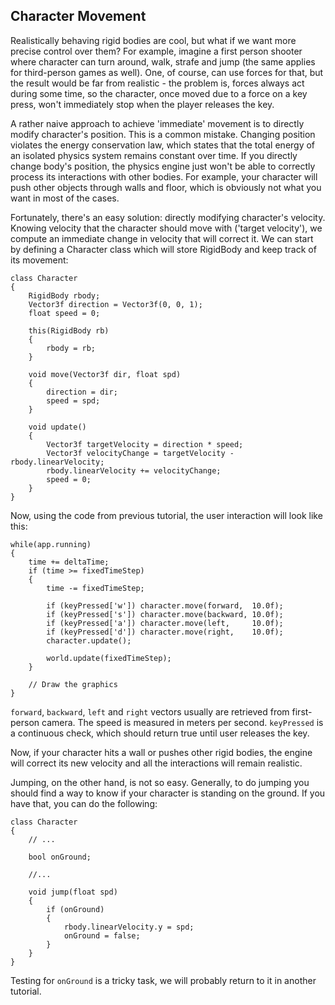 Character Movement
------------------

Realistically behaving rigid bodies are cool, but what if we want more precise control over them? For example, imagine a first person shooter where character can turn around, walk, strafe and jump (the same applies for third-person games as well). One, of course, can use forces for that, but the result would be far from realistic - the problem is, forces always act during some time, so the character, once moved due to a force on a key press, won't immediately stop when the player releases the key. 

A rather naive approach to achieve 'immediate' movement is to directly modify character's position. This is a common mistake. Changing position violates the energy conservation law, which states that the total energy of an isolated physics system remains constant over time. If you directly change body's position, the physics engine just won't be able to correctly process its interactions with other bodies. For example, your character will push other objects through walls and floor, which is obviously not what you want in most of the cases.

Fortunately, there's an easy solution: directly modifying character's velocity. Knowing velocity that the character should move with ('target velocity'), we compute an immediate change in velocity that will correct it.
We can start by defining a Character class which will store RigidBody and keep track of its movement:

    class Character
    {
        RigidBody rbody;
        Vector3f direction = Vector3f(0, 0, 1);
        float speed = 0;
    
        this(RigidBody rb)
        {
            rbody = rb;
        }
    
        void move(Vector3f dir, float spd)
        {
            direction = dir;
            speed = spd;
        }
    
        void update()
        {
            Vector3f targetVelocity = direction * speed;
            Vector3f velocityChange = targetVelocity - rbody.linearVelocity;
            rbody.linearVelocity += velocityChange;
            speed = 0;
        }
    }

Now, using the code from previous tutorial, the user interaction will look like this:

    while(app.running)
    {
        time += deltaTime;
        if (time >= fixedTimeStep)
        {
            time -= fixedTimeStep;
        
            if (keyPressed['w']) character.move(forward,  10.0f);
            if (keyPressed['s']) character.move(backward, 10.0f);
            if (keyPressed['a']) character.move(left,     10.0f);
            if (keyPressed['d']) character.move(right,    10.0f);
            character.update();
        
            world.update(fixedTimeStep);
        }

        // Draw the graphics
    }

`forward`, `backward`, `left` and `right` vectors usually are retrieved from first-person camera. The speed is measured in meters per second. `keyPressed` is a continuous check, which should return true until user releases the key.

Now, if your character hits a wall or pushes other rigid bodies, the engine will correct its new velocity and all the interactions will remain realistic.

Jumping, on the other hand, is not so easy. Generally, to do jumping you should find a way to know if your character is standing on the ground. If you have that, you can do the following:

    class Character
    {
        // ...
    
        bool onGround;
    
        //...
    
        void jump(float spd)
        {
            if (onGround)
            {
                rbody.linearVelocity.y = spd;
                onGround = false;
            }
        }
    }

Testing for `onGround` is a tricky task, we will probably return to it in another tutorial.
